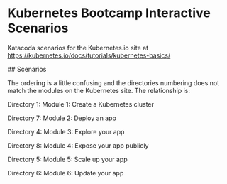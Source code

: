 # Kubernetes Bootcamp Interactive Scenarios

Katacoda scenarios for the Kubernetes.io site at https://kubernetes.io/docs/tutorials/kubernetes-basics/


## Scenarios

The ordering is a little confusing and the directories numbering does not match the modules on the Kubernetes site. The relationship is:

Directory 1: Module 1: Create a Kubernetes cluster

Directory 7: Module 2: Deploy an app

Directory 4: Module 3: Explore your app

Directory 8: Module 4: Expose your app publicly

Directory 5: Module 5: Scale up your app

Directory 6: Module 6: Update your app
